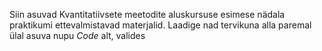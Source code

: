 Siin asuvad Kvantitatiivsete meetodite aluskursuse esimese nädala praktikumi ettevalmistavad materjalid. Laadige nad tervikuna alla paremal ülal asuva nupu *Code* alt, valides 
